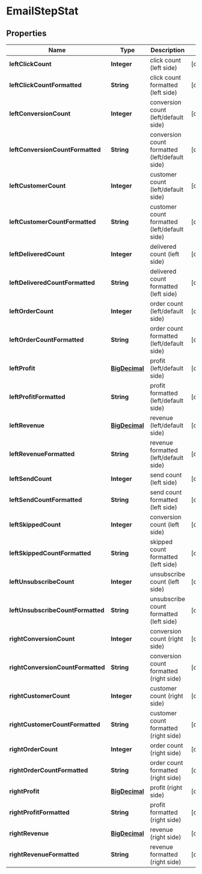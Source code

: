 
# EmailStepStat

## Properties
Name | Type | Description | Notes
------------ | ------------- | ------------- | -------------
**leftClickCount** | **Integer** | click count (left side) |  [optional]
**leftClickCountFormatted** | **String** | click count formatted (left side) |  [optional]
**leftConversionCount** | **Integer** | conversion count (left/default side) |  [optional]
**leftConversionCountFormatted** | **String** | conversion count formatted (left/default side) |  [optional]
**leftCustomerCount** | **Integer** | customer count (left/default side) |  [optional]
**leftCustomerCountFormatted** | **String** | customer count formatted (left/default side) |  [optional]
**leftDeliveredCount** | **Integer** | delivered count (left side) |  [optional]
**leftDeliveredCountFormatted** | **String** | delivered count formatted (left side) |  [optional]
**leftOrderCount** | **Integer** | order count (left/default side) |  [optional]
**leftOrderCountFormatted** | **String** | order count formatted (left/default side) |  [optional]
**leftProfit** | [**BigDecimal**](BigDecimal.md) | profit (left/default side) |  [optional]
**leftProfitFormatted** | **String** | profit formatted (left/default side) |  [optional]
**leftRevenue** | [**BigDecimal**](BigDecimal.md) | revenue (left/default side) |  [optional]
**leftRevenueFormatted** | **String** | revenue formatted (left/default side) |  [optional]
**leftSendCount** | **Integer** | send count (left side) |  [optional]
**leftSendCountFormatted** | **String** | send count formatted (left side) |  [optional]
**leftSkippedCount** | **Integer** | conversion count (left side) |  [optional]
**leftSkippedCountFormatted** | **String** | skipped count formatted (left side) |  [optional]
**leftUnsubscribeCount** | **Integer** | unsubscribe count (left side) |  [optional]
**leftUnsubscribeCountFormatted** | **String** | unsubscribe count formatted (left side) |  [optional]
**rightConversionCount** | **Integer** | conversion count (right side) |  [optional]
**rightConversionCountFormatted** | **String** | conversion count formatted (right side) |  [optional]
**rightCustomerCount** | **Integer** | customer count (right side) |  [optional]
**rightCustomerCountFormatted** | **String** | customer count formatted (right side) |  [optional]
**rightOrderCount** | **Integer** | order count (right side) |  [optional]
**rightOrderCountFormatted** | **String** | order count formatted (right side) |  [optional]
**rightProfit** | [**BigDecimal**](BigDecimal.md) | profit (right side) |  [optional]
**rightProfitFormatted** | **String** | profit formatted (right side) |  [optional]
**rightRevenue** | [**BigDecimal**](BigDecimal.md) | revenue (right side) |  [optional]
**rightRevenueFormatted** | **String** | revenue formatted (right side) |  [optional]



